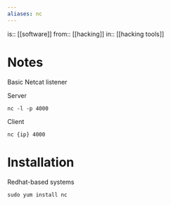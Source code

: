 ```yaml
---
aliases: nc
---
```

is:: [[software]]
from:: [[hacking]]
in:: [[hacking tools]]

# Notes
Basic Netcat listener

Server
```
nc -l -p 4000
```

Client
```
nc {ip} 4000
```

# Installation
Redhat-based systems
```
sudo yum install nc
```